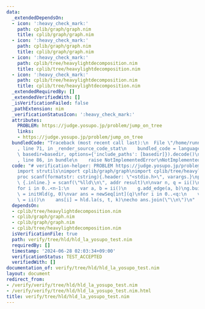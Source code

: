 ```yaml
---
data:
  _extendedDependsOn:
  - icon: ':heavy_check_mark:'
    path: cplib/graph/graph.nim
    title: cplib/graph/graph.nim
  - icon: ':heavy_check_mark:'
    path: cplib/graph/graph.nim
    title: cplib/graph/graph.nim
  - icon: ':heavy_check_mark:'
    path: cplib/tree/heavylightdecomposition.nim
    title: cplib/tree/heavylightdecomposition.nim
  - icon: ':heavy_check_mark:'
    path: cplib/tree/heavylightdecomposition.nim
    title: cplib/tree/heavylightdecomposition.nim
  _extendedRequiredBy: []
  _extendedVerifiedWith: []
  _isVerificationFailed: false
  _pathExtension: nim
  _verificationStatusIcon: ':heavy_check_mark:'
  attributes:
    PROBLEM: https://judge.yosupo.jp/problem/jump_on_tree
    links:
    - https://judge.yosupo.jp/problem/jump_on_tree
  bundledCode: "Traceback (most recent call last):\n  File \"/home/runner/.local/lib/python3.10/site-packages/onlinejudge_verify/documentation/build.py\"\
    , line 71, in _render_source_code_stat\n    bundled_code = language.bundle(stat.path,\
    \ basedir=basedir, options={'include_paths': [basedir]}).decode()\n  File \"/home/runner/.local/lib/python3.10/site-packages/onlinejudge_verify/languages/nim.py\"\
    , line 86, in bundle\n    raise NotImplementedError\nNotImplementedError\n"
  code: "# verification-helper: PROBLEM https://judge.yosupo.jp/problem/jump_on_tree\n\
    import strutils\nimport cplib/graph/graph\nimport cplib/tree/heavylightdecomposition\n\
    proc scanf(formatstr: cstring){.header: \"<stdio.h>\", varargs.}\nproc ii(): int\
    \ {.inline.} = scanf(\"%lld\\n\", addr result)\n\nvar n, q = ii()\nvar g = initUnWeightedUnDirectedStaticGraph(n)\n\
    for i in 0..<n-1:\n    var a, b = ii()\n    g.add_edge(a, b)\ng.build\n\nvar hld\
    \ = initHld(g, 0)\nvar ans = newSeq[int](q)\nfor i in 0..<q:\n    var s, t, k\
    \ = ii()\n    ans[i] = hld.la(s, t, k)\necho ans.join(\"\\n\")\n"
  dependsOn:
  - cplib/tree/heavylightdecomposition.nim
  - cplib/graph/graph.nim
  - cplib/graph/graph.nim
  - cplib/tree/heavylightdecomposition.nim
  isVerificationFile: true
  path: verify/tree/hld/hld_la_yosupo_test.nim
  requiredBy: []
  timestamp: '2024-06-28 02:03:34+09:00'
  verificationStatus: TEST_ACCEPTED
  verifiedWith: []
documentation_of: verify/tree/hld/hld_la_yosupo_test.nim
layout: document
redirect_from:
- /verify/verify/tree/hld/hld_la_yosupo_test.nim
- /verify/verify/tree/hld/hld_la_yosupo_test.nim.html
title: verify/tree/hld/hld_la_yosupo_test.nim
---
```

